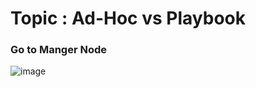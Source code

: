 # Topic : Ad-Hoc vs Playbook 
### Go to Manger Node 
![image](https://user-images.githubusercontent.com/49730521/89118690-39b48880-d4c5-11ea-808b-7b13467a5695.png)
